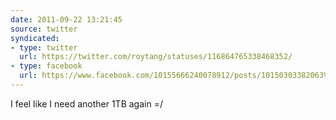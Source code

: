 ```yaml
---
date: 2011-09-22 13:21:45
source: twitter
syndicated:
- type: twitter
  url: https://twitter.com/roytang/statuses/116864765338468352/
- type: facebook
  url: https://www.facebook.com/10155666240078912/posts/10150303382063912
---
```


I feel like I need another 1TB again =/